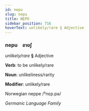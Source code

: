 ```yaml
---
id: nepu
slug: nepu
title: NEPU
sidebar_position: 716
hoverText: unlikely/rare § Adjective
---
```


### nepu&emsp;<span kind="abugida">ƨɿʋʃ</span>

*unlikely/rare* **§** Adjective

**Verb**: to be unlikely/rare

**Noun**: unlikeliness/rarity

**Modifier**: unlikely/rare

Norwegian neppe /²nɛp.pə/

*Germanic Language Family*